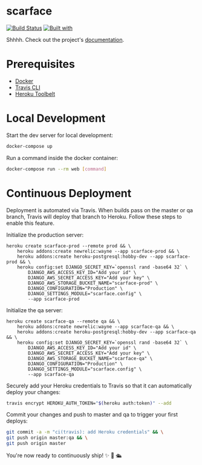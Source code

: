 # scarface

[![Build Status](https://travis-ci.org/cabalist/scarface.svg?branch=master)](https://travis-ci.org/cabalist/scarface)
[![Built with](https://img.shields.io/badge/Built_with-Cookiecutter_Django_Rest-F7B633.svg)](https://github.com/agconti/cookiecutter-django-rest)

Shhhh. Check out the project's [documentation](http://cabalist.github.io/scarface/).

# Prerequisites

- [Docker](https://docs.docker.com/docker-for-mac/install/)  
- [Travis CLI](http://blog.travis-ci.com/2013-01-14-new-client/)
- [Heroku Toolbelt](https://toolbelt.heroku.com/)

# Local Development

Start the dev server for local development:
```bash
docker-compose up
```

Run a command inside the docker container:

```bash
docker-compose run --rm web [command]
```

# Continuous Deployment

Deployment is automated via Travis. When builds pass on the master or qa branch, Travis will deploy that branch to Heroku. Follow these steps to enable this feature.

Initialize the production server:

```
heroku create scarface-prod --remote prod && \
    heroku addons:create newrelic:wayne --app scarface-prod && \
    heroku addons:create heroku-postgresql:hobby-dev --app scarface-prod && \
    heroku config:set DJANGO_SECRET_KEY=`openssl rand -base64 32` \
        DJANGO_AWS_ACCESS_KEY_ID="Add your id" \
        DJANGO_AWS_SECRET_ACCESS_KEY="Add your key" \
        DJANGO_AWS_STORAGE_BUCKET_NAME="scarface-prod" \
        DJANGO_CONFIGURATION="Production" \
        DJANGO_SETTINGS_MODULE="scarface.config" \
        --app scarface-prod
```

Initialize the qa server:

```
heroku create scarface-qa --remote qa && \
    heroku addons:create newrelic:wayne --app scarface-qa && \
    heroku addons:create heroku-postgresql:hobby-dev --app scarface-qa && \
    heroku config:set DJANGO_SECRET_KEY=`openssl rand -base64 32` \
        DJANGO_AWS_ACCESS_KEY_ID="Add your id" \
        DJANGO_AWS_SECRET_ACCESS_KEY="Add your key" \
        DJANGO_AWS_STORAGE_BUCKET_NAME="scarface-qa" \
        DJANGO_CONFIGURATION="Production" \
        DJANGO_SETTINGS_MODULE="scarface.config" \
        --app scarface-qa
```

Securely add your Heroku credentials to Travis so that it can automatically deploy your changes:

```bash
travis encrypt HEROKU_AUTH_TOKEN="$(heroku auth:token)" --add
```

Commit your changes and push to master and qa to trigger your first deploys:

```bash
git commit -a -m "ci(travis): add Heroku credentials" && \
git push origin master:qa && \
git push origin master
```

You're now ready to continuously ship! ✨ 💅 🛳
